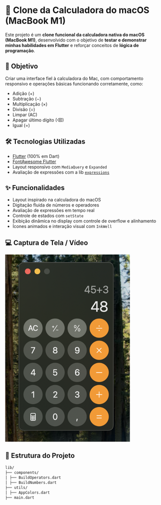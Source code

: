 # 🧮 Clone da Calculadora do macOS (MacBook M1)

Este projeto é um **clone funcional da calculadora nativa do macOS (MacBook M1)**, desenvolvido com o objetivo de **testar e demonstrar minhas habilidades em Flutter** e reforçar conceitos de **lógica de programação**.

## 🎯 Objetivo

Criar uma interface fiel à calculadora do Mac, com comportamento responsivo e operações básicas funcionando corretamente, como:
- Adição (+)
- Subtração (−)
- Multiplicação (×)
- Divisão (÷)
- Limpar (AC)
- Apagar último dígito (⌫)
- Igual (=)

## 🛠️ Tecnologias Utilizadas

- [Flutter](https://flutter.dev/) (100% em Dart)
- [FontAwesome Flutter](https://pub.dev/packages/font_awesome_flutter)
- Layout responsivo com `MediaQuery` e `Expanded`
- Avaliação de expressões com a lib [`expressions`](https://pub.dev/packages/expressions)

## ✨ Funcionalidades

- Layout inspirado na calculadora do macOS
- Digitação fluida de números e operadores
- Avaliação de expressões em tempo real
- Controle de estados com `setState`
- Exibição dinâmica no display com controle de overflow e alinhamento
- Ícones animados e interação visual com `InkWell`

## 💻 Captura de Tela / Vídeo

<img src="docs/calculator.png" width="400" alt="Screenshot da Calculadora" />

## 📂 Estrutura do Projeto

```text
lib/
├── components/
│ ├── BuildOperators.dart
│ ├── BuildNumbers.dart
├── utils/
│ ├── AppColors.dart
├── main.dart
```